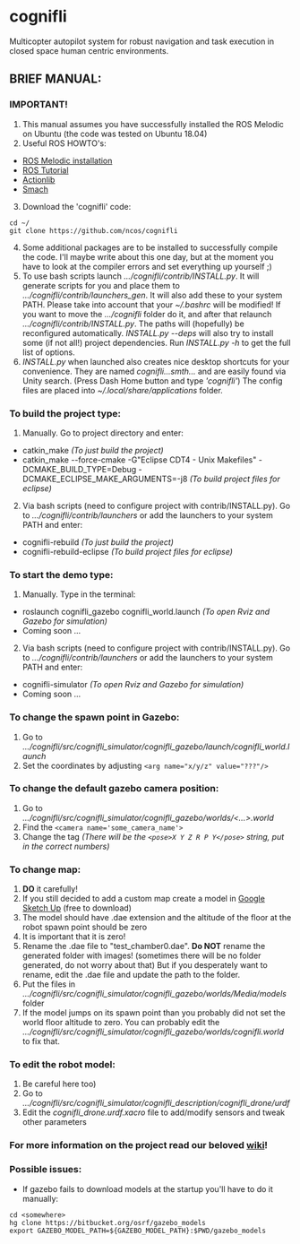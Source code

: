 cognifli
=============

Multicopter autopilot system for robust navigation and task execution in closed space human centric environments.

## BRIEF MANUAL:
### IMPORTANT!
1. This manual assumes you have successfully installed the ROS Melodic on Ubuntu (the code was tested on Ubuntu 18.04)
2. Useful ROS HOWTO's: 
  - [ROS Melodic installation](http://wiki.ros.org/melodic/Installation/Ubuntu "Read this to install ROS on your system")
  - [ROS Tutorial](http://wiki.ros.org/ROS/Tutorials "This is a brief ROS tutorial. Helps to understand basic ROS concepts")
  - [Actionlib](http://wiki.ros.org/actionlib "Look into the actionlib tutorials if you want to deal with the code")
  - [Smach](http://wiki.ros.org/smach/Tutorials "The state mashine library that controls the drone's behavior")
3. Download the 'cognifli' code:
```
cd ~/
git clone https://github.com/ncos/cognifli
```
4. Some additional packages are to be installed to successfully compile the code. I'll maybe write about this one day, but at the moment you have to look at the compiler errors and set everything up yourself ;)
5. To use bash scripts launch *.../cognifli/contrib/INSTALL.py*. It will generate scripts for you and place them to *.../cognifli/contrib/launchers_gen*. It will also add these to your system PATH. Please take into account that your *~/.bashrc* will be modified! If you want to move the *.../cognifli* folder do it, and after that relaunch *.../cognifli/contrib/INSTALL.py*. The paths will (hopefully) be reconfigured automatically. *INSTALL.py --deps* will also try to install some (if not all!) project dependencies. Run *INSTALL.py -h* to get the full list of options.
6. *INSTALL.py* when launched also creates nice desktop shortcuts for your convenience. They are named *cognifli...smth...* and are easily found via Unity search. (Press Dash Home button and type *'cognifli'*) The config files are placed into *~/.local/share/applications* folder.

### To build the project type:
1. Manually. Go to project directory and enter:
  - catkin_make                                          *(To just build the project)*
  - catkin_make --force-cmake -G"Eclipse CDT4 - Unix Makefiles" -DCMAKE_BUILD_TYPE=Debug -DCMAKE_ECLIPSE_MAKE_ARGUMENTS=-j8 *(To build project files for eclipse)*

2. Via bash scripts (need to configure project with contrib/INSTALL.py). Go to *.../cognifli/contrib/launchers* or add the launchers to your system PATH and enter:
  - cognifli-rebuild                                     *(To just build the project)*
  - cognifli-rebuild-eclipse                             *(To build project files for eclipse)*

### To start the demo type:
1. Manually. Type in the terminal:
  - roslaunch cognifli_gazebo cognifli_world.launch      *(To open Rviz and Gazebo for simulation)*
  - Coming soon ...         

2. Via bash scripts (need to configure project with contrib/INSTALL.py). Go to *.../cognifli/contrib/launchers* or add the launchers to your system PATH and enter:
  - cognifli-simulator                                   *(To open Rviz and Gazebo for simulation)*
  - Coming soon ...         

### To change the spawn point in Gazebo:
 1. Go to *.../cognifli/src/cognifli_simulator/cognifli_gazebo/launch/cognifli_world.launch*
 2. Set the coordinates by adjusting `<arg name="x/y/z" value="???"/>`

### To change the default gazebo camera position:
 1. Go to *.../cognifli/src/cognifli_simulator/cognifli_gazebo/worlds/<...>.world*
 2. Find the `<camera name='some_camera_name'>`
 3. Change the <pose> tag 				 *(There will be the `<pose>X Y Z R P Y</pose>` string, put in the correct numbers)*

### To change map:
 1. **DO** it carefully!
 2. If you still decided to add a custom map create a model in [Google Sketch Up](http://www.sketchup.com/) (free to download)
 3. The model should have .dae extension and the altitude of the floor at the robot spawn point should be zero
 4. It is important that it is zero!
 5. Rename the .dae file to "test_chamber0.dae". **Do NOT** rename the generated folder with images! (sometimes there will be no folder generated, do not worry about that) But if you desperately want to rename, edit the .dae file and update the path to the folder.
 6. Put the files in *.../cognifli/src/cognifli_simulator/cognifli_gazebo/worlds/Media/models* folder
 7. If the model jumps on its spawn point than you probably did not set the world floor altitude to zero. You can probably edit the *.../cognifli/src/cognifli_simulator/cognifli_gazebo/worlds/cognifli.world* to fix that.

### To edit the robot model:
 1. Be careful here too)
 2. Go to *.../cognifli/src/cognifli_simulator/cognifli_description/cognifli_drone/urdf*
 3. Edit the *cognifli_drone.urdf.xacro* file to add/modify sensors and tweak other parameters

### For more information on the project read our beloved [wiki](https://github.com/cognifli/cognifli/wiki)!

### Possible issues:
+ If gazebo fails to download models at the startup you'll have to do it manually:
```
cd <somewhere>
hg clone https://bitbucket.org/osrf/gazebo_models
export GAZEBO_MODEL_PATH=${GAZEBO_MODEL_PATH}:$PWD/gazebo_models
```
